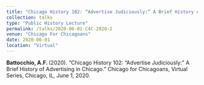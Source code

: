 ```yaml
---
title: "Chicago History 102: “Advertise Judiciously:” A Brief History of Advertising in Chicago"
collection: talks
type: "Public History Lecture"
permalink: /talks/2020-06-01-C4C-2020-2
venue: "Chicago For Chicagoans"
date: 2020-06-01
location: "Virtual"
---
```


<b>Battocchio, A.F. </b> (2020). “Chicago History 102: “Advertise Judiciously:” A Brief History of Advertising in Chicago.” Chicago for Chicagoans, Virtual Series, Chicago, IL, June 1, 2020.
